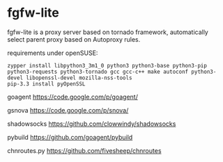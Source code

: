 ﻿fgfw-lite
============

fgfw-lite is a proxy server based on tornado framework, automatically select parent proxy based on Autoproxy rules.

requirements under openSUSE:

    zypper install libpython3_3m1_0 python3 python3-base python3-pip python3-requests python3-tornado gcc gcc-c++ make autoconf python3-devel libopenssl-devel mozilla-nss-tools
    pip-3.3 install pyOpenSSL

goagent https://code.google.com/p/goagent/

gsnova https://code.google.com/p/snova/

shadowsocks https://github.com/clowwindy/shadowsocks

pybuild https://github.com/goagent/pybuild

chnroutes.py https://github.com/fivesheep/chnroutes
